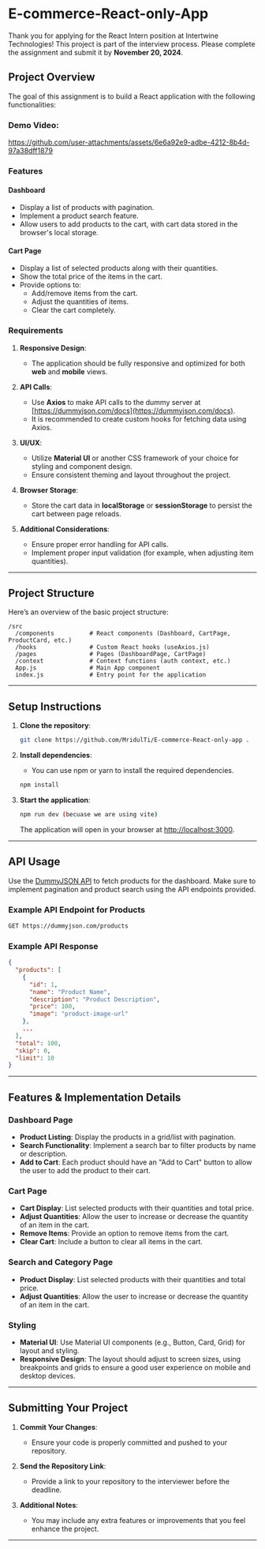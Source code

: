 # E-commerce-React-only-App

Thank you for applying for the React Intern position at Intertwine Technologies! This project is part of the interview process. Please complete the assignment and submit it by **November 20, 2024**.

## Project Overview

The goal of this assignment is to build a React application with the following functionalities:

### Demo Video:

https://github.com/user-attachments/assets/6e6a92e9-adbe-4212-8b4d-97a38dff1879

### Features

#### Dashboard
- Display a list of products with pagination.
- Implement a product search feature.
- Allow users to add products to the cart, with cart data stored in the browser's local storage.

#### Cart Page
- Display a list of selected products along with their quantities.
- Show the total price of the items in the cart.
- Provide options to:
  - Add/remove items from the cart.
  - Adjust the quantities of items.
  - Clear the cart completely.

### Requirements

1. **Responsive Design**:
   - The application should be fully responsive and optimized for both **web** and **mobile** views.

2. **API Calls**:
   - Use **Axios** to make API calls to the dummy server at [https://dummyjson.com/docs](https://dummyjson.com/docs).
   - It is recommended to create custom hooks for fetching data using Axios.

3. **UI/UX**:
   - Utilize **Material UI** or another CSS framework of your choice for styling and component design.
   - Ensure consistent theming and layout throughout the project.

4. **Browser Storage**:
   - Store the cart data in **localStorage** or **sessionStorage** to persist the cart between page reloads.

5. **Additional Considerations**:
   - Ensure proper error handling for API calls.
   - Implement proper input validation (for example, when adjusting item quantities).

---

## Project Structure

Here’s an overview of the basic project structure:

```
/src
  /components          # React components (Dashboard, CartPage, ProductCard, etc.)
  /hooks               # Custom React hooks (useAxios.js)
  /pages               # Pages (DashboardPage, CartPage)
  /context             # Context functions (auth context, etc.)
  App.js               # Main App component
  index.js             # Entry point for the application
```

---

## Setup Instructions

1. **Clone the repository**:
   ```bash
   git clone https://github.com/MridulTi/E-commerce-React-only-app .
   ```

2. **Install dependencies**:
   - You can use npm or yarn to install the required dependencies.
   ```bash
   npm install
   ```

3. **Start the application**:
   ```bash
   npm run dev (becuase we are using vite)
   ```

   The application will open in your browser at [http://localhost:3000](http://localhost:3000).

---

## API Usage

Use the [DummyJSON API](https://dummyjson.com/docs) to fetch products for the dashboard. Make sure to implement pagination and product search using the API endpoints provided.

### Example API Endpoint for Products
```bash
GET https://dummyjson.com/products
```

### Example API Response
```json
{
  "products": [
    {
      "id": 1,
      "name": "Product Name",
      "description": "Product Description",
      "price": 100,
      "image": "product-image-url"
    },
    ...
  ],
  "total": 100,
  "skip": 0,
  "limit": 10
}
```

---

## Features & Implementation Details

### Dashboard Page
- **Product Listing**: Display the products in a grid/list with pagination.
- **Search Functionality**: Implement a search bar to filter products by name or description.
- **Add to Cart**: Each product should have an "Add to Cart" button to allow the user to add the product to their cart.

### Cart Page
- **Cart Display**: List selected products with their quantities and total price.
- **Adjust Quantities**: Allow the user to increase or decrease the quantity of an item in the cart.
- **Remove Items**: Provide an option to remove items from the cart.
- **Clear Cart**: Include a button to clear all items in the cart.

### Search and Category Page
- **Product Display**: List selected products with their quantities and total price.
- **Adjust Quantities**: Allow the user to increase or decrease the quantity of an item in the cart.

### Styling
- **Material UI**: Use Material UI components (e.g., Button, Card, Grid) for layout and styling.
- **Responsive Design**: The layout should adjust to screen sizes, using breakpoints and grids to ensure a good user experience on mobile and desktop devices.

---

## Submitting Your Project

1. **Commit Your Changes**:
   - Ensure your code is properly committed and pushed to your repository.
   
2. **Send the Repository Link**:
   - Provide a link to your repository to the interviewer before the deadline.

3. **Additional Notes**:
   - You may include any extra features or improvements that you feel enhance the project.

---
